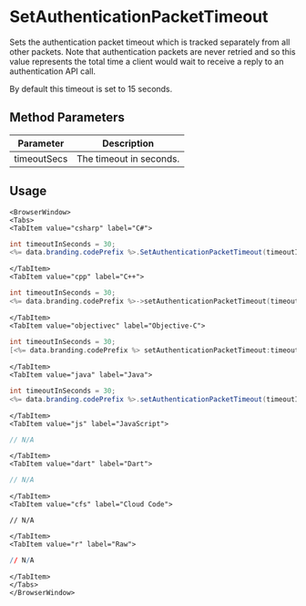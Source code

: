 # SetAuthenticationPacketTimeout

Sets the authentication packet timeout which is tracked separately from all other packets. Note that authentication packets are never retried and so this value represents the total time a client would
wait to receive a reply to an authentication API call.

By default this timeout is set to 15 seconds.

## Method Parameters

| Parameter   | Description             |
| ----------- | ----------------------- |
| timeoutSecs | The timeout in seconds. |

## Usage

```mdx-code-block
<BrowserWindow>
<Tabs>
<TabItem value="csharp" label="C#">
```

```csharp
int timeoutInSeconds = 30;
<%= data.branding.codePrefix %>.SetAuthenticationPacketTimeout(timeoutInSeconds);
```

```mdx-code-block
</TabItem>
<TabItem value="cpp" label="C++">
```

```cpp
int timeoutInSeconds = 30;
<%= data.branding.codePrefix %>->setAuthenticationPacketTimeout(timeoutInSeconds);
```

```mdx-code-block
</TabItem>
<TabItem value="objectivec" label="Objective-C">
```

```objectivec
int timeoutInSeconds = 30;
[<%= data.branding.codePrefix %> setAuthenticationPacketTimeout:timeoutInSeconds];
```

```mdx-code-block
</TabItem>
<TabItem value="java" label="Java">
```

```java
int timeoutInSeconds = 30;
<%= data.branding.codePrefix %>.setAuthenticationPacketTimeout(timeoutInSeconds);
```

```mdx-code-block
</TabItem>
<TabItem value="js" label="JavaScript">
```

```javascript
// N/A
```

```mdx-code-block
</TabItem>
<TabItem value="dart" label="Dart">
```

```dart
// N/A
```

```mdx-code-block
</TabItem>
<TabItem value="cfs" label="Cloud Code">
```

```cfscript
// N/A
```

```mdx-code-block
</TabItem>
<TabItem value="r" label="Raw">
```

```r
// N/A
```

```mdx-code-block
</TabItem>
</Tabs>
</BrowserWindow>
```
